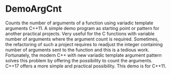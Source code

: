 # DemoArgCnt
Counts the number of arguments of a function using variadic template arguments C++11. A simple demo program as starting point or pattern for another practical projects.
Very useful for the C functions with variable number of arguments where the argument count is required. Sometimes, the refactoring of such a project requires to readjust the integer containing number of arguments sent to the function and this is a tedious work. Fortunately, the modern C++ with new variadic template argument pattern solves this problem by offering the possibility to count the arguments. C++17 offers a more simple and practical possibility. This demo is for C++11.
